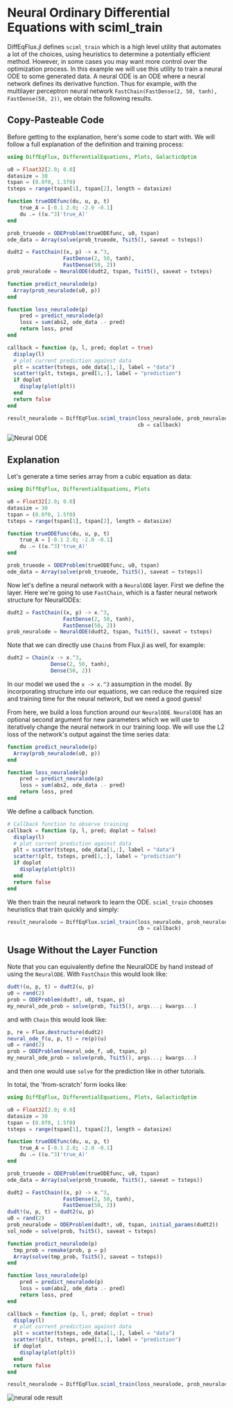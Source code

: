 # Neural Ordinary Differential Equations with sciml_train

DiffEqFlux.jl defines `sciml_train` which is a high level utility that automates
a lot of the choices, using heuristics to determine a potentially efficient method.
However, in some cases you may want more control over the optimization process.
In this example we will use this utility to train a neural ODE to some
generated data. A neural ODE is an ODE where a neural
network defines its derivative function. Thus for example, with the multilayer
perceptron neural network `FastChain(FastDense(2, 50, tanh), FastDense(50, 2))`,
we obtain  the following results.

## Copy-Pasteable Code

Before getting to the explanation, here's some code to start with. We will
follow a full explanation of the definition and training process:

```julia
using DiffEqFlux, DifferentialEquations, Plots, GalacticOptim

u0 = Float32[2.0; 0.0]
datasize = 30
tspan = (0.0f0, 1.5f0)
tsteps = range(tspan[1], tspan[2], length = datasize)

function trueODEfunc(du, u, p, t)
    true_A = [-0.1 2.0; -2.0 -0.1]
    du .= ((u.^3)'true_A)'
end

prob_trueode = ODEProblem(trueODEfunc, u0, tspan)
ode_data = Array(solve(prob_trueode, Tsit5(), saveat = tsteps))

dudt2 = FastChain((x, p) -> x.^3,
                  FastDense(2, 50, tanh),
                  FastDense(50, 2))
prob_neuralode = NeuralODE(dudt2, tspan, Tsit5(), saveat = tsteps)

function predict_neuralode(p)
  Array(prob_neuralode(u0, p))
end

function loss_neuralode(p)
    pred = predict_neuralode(p)
    loss = sum(abs2, ode_data .- pred)
    return loss, pred
end

callback = function (p, l, pred; doplot = true)
  display(l)
  # plot current prediction against data
  plt = scatter(tsteps, ode_data[1,:], label = "data")
  scatter!(plt, tsteps, pred[1,:], label = "prediction")
  if doplot
    display(plot(plt))
  end
  return false
end

result_neuralode = DiffEqFlux.sciml_train(loss_neuralode, prob_neuralode.p,
                                          cb = callback)
```

![Neural ODE](https://user-images.githubusercontent.com/1814174/88589293-e8207f80-d026-11ea-86e2-8a3feb8252ca.gif)

## Explanation

Let's generate a time series array from a cubic equation as data:

```julia
using DiffEqFlux, DifferentialEquations, Plots

u0 = Float32[2.0; 0.0]
datasize = 30
tspan = (0.0f0, 1.5f0)
tsteps = range(tspan[1], tspan[2], length = datasize)

function trueODEfunc(du, u, p, t)
    true_A = [-0.1 2.0; -2.0 -0.1]
    du .= ((u.^3)'true_A)'
end

prob_trueode = ODEProblem(trueODEfunc, u0, tspan)
ode_data = Array(solve(prob_trueode, Tsit5(), saveat = tsteps))
```

Now let's define a neural network with a `NeuralODE` layer. First we define
the layer. Here we're going to use `FastChain`, which is a faster neural network
structure for NeuralODEs:

```julia
dudt2 = FastChain((x, p) -> x.^3,
                  FastDense(2, 50, tanh),
                  FastDense(50, 2))
prob_neuralode = NeuralODE(dudt2, tspan, Tsit5(), saveat = tsteps)
```

Note that we can directly use `Chain`s from Flux.jl as well, for example:

```julia
dudt2 = Chain(x -> x.^3,
              Dense(2, 50, tanh),
              Dense(50, 2))
```

In our model we used the `x -> x.^3` assumption in the model. By incorporating
structure into our equations, we can reduce the required size and training time
for the neural network, but we need a good guess!

From here, we build a loss function around our `NeuralODE`. `NeuralODE` has an optional
second argument for new parameters which we will use to iteratively change the
neural network in our training loop. We will use the L2 loss of the network's
output against the time series data:

```julia
function predict_neuralode(p)
  Array(prob_neuralode(u0, p))
end

function loss_neuralode(p)
    pred = predict_neuralode(p)
    loss = sum(abs2, ode_data .- pred)
    return loss, pred
end
```

We define a callback function.

```julia
# Callback function to observe training
callback = function (p, l, pred; doplot = false)
  display(l)
  # plot current prediction against data
  plt = scatter(tsteps, ode_data[1,:], label = "data")
  scatter!(plt, tsteps, pred[1,:], label = "prediction")
  if doplot
    display(plot(plt))
  end
  return false
end
```

We then train the neural network to learn the ODE. `sciml_train` chooses heuristics
that train quickly and simply:

```julia
result_neuralode = DiffEqFlux.sciml_train(loss_neuralode, prob_neuralode.p,
                                          cb = callback)
```

## Usage Without the Layer Function

Note that you can equivalently define the NeuralODE by hand instead of using
the `NeuralODE`. With `FastChain` this would look like:

```julia
dudt!(u, p, t) = dudt2(u, p)
u0 = rand(2)
prob = ODEProblem(dudt!, u0, tspan, p)
my_neural_ode_prob = solve(prob, Tsit5(), args...; kwargs...)
```

and with `Chain` this would look like:

```julia
p, re = Flux.destructure(dudt2)
neural_ode_f(u, p, t) = re(p)(u)
u0 = rand(2)
prob = ODEProblem(neural_ode_f, u0, tspan, p)
my_neural_ode_prob = solve(prob, Tsit5(), args...; kwargs...)
```

and then one would use `solve` for the prediction like in other tutorials.

In total, the 'from-scratch' form looks like:

```julia
using DiffEqFlux, DifferentialEquations, Plots, GalacticOptim

u0 = Float32[2.0; 0.0]
datasize = 30
tspan = (0.0f0, 1.5f0)
tsteps = range(tspan[1], tspan[2], length = datasize)

function trueODEfunc(du, u, p, t)
    true_A = [-0.1 2.0; -2.0 -0.1]
    du .= ((u.^3)'true_A)'
end

prob_trueode = ODEProblem(trueODEfunc, u0, tspan)
ode_data = Array(solve(prob_trueode, Tsit5(), saveat = tsteps))

dudt2 = FastChain((x, p) -> x.^3,
                  FastDense(2, 50, tanh),
                  FastDense(50, 2))
dudt!(u, p, t) = dudt2(u, p)
u0 = rand(2)
prob_neuralode = ODEProblem(dudt!, u0, tspan, initial_params(dudt2))
sol_node = solve(prob, Tsit5(), saveat = tsteps)

function predict_neuralode(p)
  tmp_prob = remake(prob, p = p)
  Array(solve(tmp_prob, Tsit5(), saveat = tsteps))
end

function loss_neuralode(p)
    pred = predict_neuralode(p)
    loss = sum(abs2, ode_data .- pred)
    return loss, pred
end

callback = function (p, l, pred; doplot = true)
  display(l)
  # plot current prediction against data
  plt = scatter(tsteps, ode_data[1,:], label = "data")
  scatter!(plt, tsteps, pred[1,:], label = "prediction")
  if doplot
    display(plot(plt))
  end
  return false
end

result_neuralode = DiffEqFlux.sciml_train(loss_neuralode, prob_neuralode.p, cb = callback)
```

![neural ode result](https://user-images.githubusercontent.com/1814174/122685787-8c7d5880-d1db-11eb-8655-e2a733d8a3b2.png)
